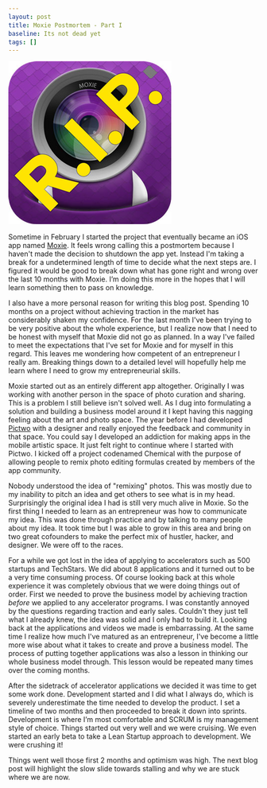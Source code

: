 ```yaml
---
layout: post
title: Moxie Postmortem - Part I
baseline: Its not dead yet
tags: []
---
```


![Moxie R.I.P.](/imgs/moxie_rip.jpg)

Sometime in February I started the project that eventually became an iOS app named [Moxie](http://moxieapp.co). It feels wrong calling this a postmortem because I haven't made the decision to shutdown the app yet. Instead I'm taking a break for a undetermined length of time to decide what the next steps are. I figured it would be good to break down what has gone right and wrong over the last 10 months with Moxie. I’m doing this more in the hopes that I will learn something then to pass on knowledge.

I also have a more personal reason for writing this blog post. Spending 10 months on a project without achieving traction in the market has considerably shaken my confidence. For the last month I've been trying to be very positive about the whole experience, but I realize now that I need to be honest with myself that Moxie did not go as planned. In a way I've failed to meet the expectations that I've set for Moxie and for myself in this regard. This leaves me wondering how competent of an entrepreneur I really am. Breaking things down to a detailed level will hopefully help me learn where I need to grow my entrepreneurial skills.

Moxie started out as an entirely different app altogether. Originally I was working with another person in the space of photo curation and sharing. This is a problem I still believe isn't solved well. As I dug into formulating a solution and building a business model around it I kept having this nagging feeling about the art and photo space. The year before I had developed [Pictwo](http://pictwoapp.com) with a designer and really enjoyed the feedback and community in that space. You could say I developed an addiction for making apps in the mobile artistic space. It just felt right to continue where I started with Pictwo. I kicked off a project codenamed Chemical with the purpose of allowing people to remix photo editing formulas created by members of the app community.

Nobody understood the idea of "remixing" photos. This was mostly due to my inability to pitch an idea and get others to see what is in my head. Surprisingly the original idea I had is still very much alive in Moxie. So the first thing I needed to learn as an entrepreneur was how to communicate my idea. This was done through practice and by talking to many people about my idea. It took time but I was able to grow in this area and bring on two great cofounders to make the perfect mix of hustler, hacker, and designer. We were off to the races.

For a while we got lost in the idea of applying to accelerators such as 500 startups and TechStars. We did about 8 applications and it turned out to be a very time consuming process. Of course looking back at this whole experience it was completely obvious that we were doing things out of order. First we needed to prove the business model by achieving traction _before_ we applied to any accelerator programs. I was constantly annoyed by the questions regarding traction and early sales. Couldn't they just tell what I already knew, the idea was solid and I only had to build it. Looking back at the applications and videos we made is embarrassing. At the same time I realize how much I've matured as an entrepreneur, I've become a little more wise about what it takes to create and prove a business model. The process of putting together applications was also a lesson in thinking our whole business model through. This lesson would be repeated many times over the coming months.

After the sidetrack of accelerator applications we decided it was time to get some work done. Development started and I did what I always do, which is severely underestimate the time needed to develop the product. I set a timeline of two months and then proceeded to break it down into sprints. Development is where I’m most comfortable and SCRUM is my management style of choice. Things started out very well and we were cruising. We even started an early beta to take a Lean Startup approach to development. We were crushing it!

Things went well those first 2 months and optimism was high. The next blog post will highlight the slow slide towards stalling and why we are stuck where we are now.

